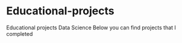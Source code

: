 # Educational-projects
Educational projects Data Science
Below you can find projects that I completed
